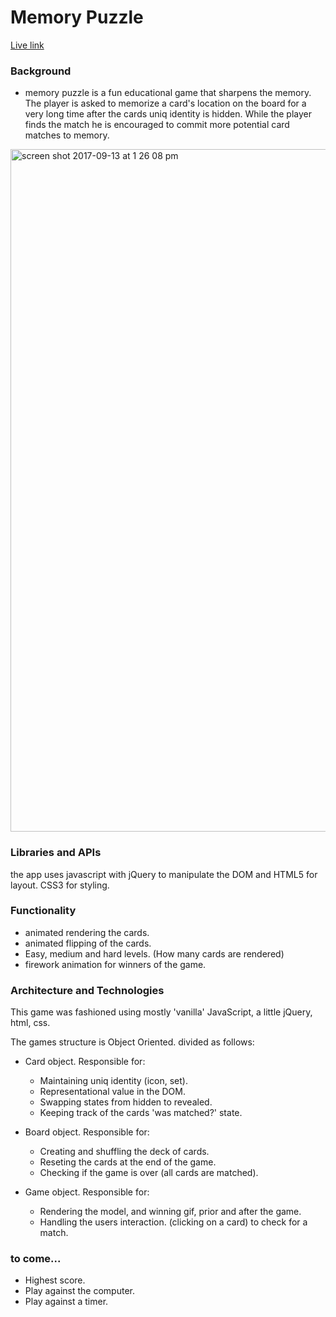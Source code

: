 

# Memory Puzzle
[Live link](https://chaimzushe.github.io/memory-game/)

### Background

 - memory puzzle is a fun educational game that sharpens the memory. The player is asked to memorize a card's location on the board for a very long time after the cards uniq identity is hidden. While the player finds the match he is encouraged to commit more potential card matches to memory.

 <img width="1092" alt="screen shot 2017-09-13 at 1 26 08 pm" src="https://user-images.githubusercontent.com/20543351/30391436-523493a0-9887-11e7-95ce-04cd31cb0308.png">




### Libraries and APIs

the app uses javascript with jQuery to manipulate the DOM and HTML5 for layout. CSS3 for styling.


### Functionality

- animated rendering the cards.
- animated flipping of the cards.
- Easy, medium and hard levels. (How many cards are rendered)
- firework animation for winners of the game.  


### Architecture and Technologies

This game was fashioned using mostly 'vanilla' JavaScript, a little jQuery, html, css.

The games structure is Object Oriented. divided as follows:

- Card object. Responsible for:
  - Maintaining uniq identity (icon, set).
  - Representational value in the DOM.
  - Swapping states from hidden to revealed.
  - Keeping track of the cards 'was matched?' state.  

- Board object. Responsible for:
  - Creating and shuffling the deck of cards.
  - Reseting the cards at the end of the game.
  - Checking if the game is over (all cards are matched).

- Game object. Responsible for:
  - Rendering the model, and winning gif, prior and after the game.
  - Handling the users interaction. (clicking on a card) to check for a match.  



### to come...
  - Highest score.
  - Play against the computer.
  - Play against a timer.

